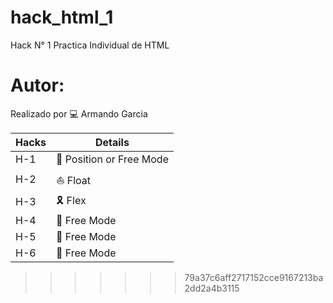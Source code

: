 # hack_html_1

Hack N° 1 Practica Individual de HTML
# Autor:
Realizado por 💻 Armando Garcia

| Hacks  | Details |
| ------------- | ------------- |
| H-1  | 🗽 Position or Free Mode |
| H-2  | ⛵ Float|
| H-3  | 🎗 Flex|
| H-4  | 🗽 Free Mode|
| H-5  | 🗽 Free Mode|
| H-6  | 🗽 Free Mode|
>>>>>>> 79a37c6aff2717152cce9167213ba2dd2a4b3115
